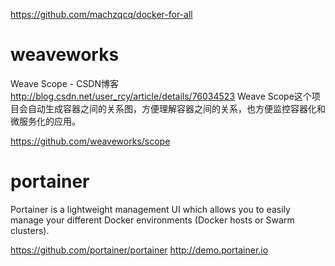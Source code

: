 

https://github.com/machzqcq/docker-for-all

# weaveworks

Weave Scope - CSDN博客 http://blog.csdn.net/user_rcy/article/details/76034523
Weave Scope这个项目会自动生成容器之间的关系图，方便理解容器之间的关系，也方便监控容器化和微服务化的应用。

https://github.com/weaveworks/scope

# portainer

Portainer is a lightweight management UI which allows you to easily manage your different Docker environments (Docker hosts or Swarm clusters).

https://github.com/portainer/portainer
http://demo.portainer.io